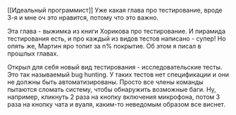 [[Идеальный программист]]
Уже какая глава про тестирование, вроде 3-я и мне оч это нравится, потому что это важно.

Эта глава - выжимка из книги Хорикова про тестирование. И пирамида тестирования есть, и про каждый из видов тестов написано - супер! Но опять же, Мартин яро топит за n% покрытие. Об этом я писал в прошлых главах.

Открыл для себя новый вид тестирования - исследовательские тесты. Это так называемый bug hunting. У таких тестов нет спецификации и они не должны быть автоматизированы. Просто все члены команды пытаются сломать систему, чтобы обнаружить возможные баги. Ну, например, кликнуть 2 раза на кнопку включения микрофона, потом 3 раза на кнопку чата и вуаля, каким-то неведомым образом все виснет.